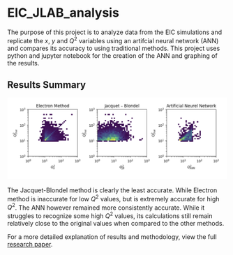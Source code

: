 # EIC_JLAB_analysis

The purpose of this project is to analyze data from the EIC simulations and replicate the $x$, $y$ and $Q^2$ variables using an artifcial neural network (ANN) and compares its accuracy to using traditional methods. This project uses python and jupyter notebook for the creation of the ANN and graphing of the results.

## Results Summary

![](ai_comparison.png)

The Jacquet-Blondel method is clearly the least accurate. While Electron method is inaccurate for low $Q^2$ values, but is extremely accurate for high $Q^2$. 
The ANN however remained more consistently accurate. While it struggles to recognize some high $Q^2$ values, its calculations still remain relatively close to the original values when compared to the other methods. 

For a more detailed explanation of results and methodology, view the full [research paper](https://docs.google.com/document/d/1mMjOpO4WypGQkY7-agmGi1gizZdG5QbtoAL1DuFLuio/edit?usp=sharing).

